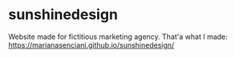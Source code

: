 # sunshinedesign
Website made for fictitious marketing agency.
That'a what I made: https://marianasenciani.github.io/sunshinedesign/
